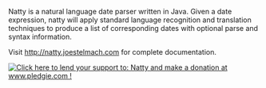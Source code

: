 Natty is a natural language date parser written in Java.  Given a date 
expression, natty will apply standard language recognition and translation 
techniques to produce a list of corresponding dates with optional parse and
syntax information.  

Visit http://natty.joestelmach.com for complete documentation.

<a href='http://www.pledgie.com/campaigns/14552'><img alt='Click here to lend your support to: Natty and make a donation at www.pledgie.com !' src='http://pledgie.com/campaigns/14552.png?skin_name=chrome' border='0' /></a>
